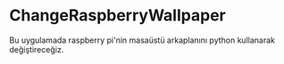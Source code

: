 # ChangeRaspberryWallpaper

Bu uygulamada raspberry pi'nin masaüstü arkaplanını python kullanarak değiştireceğiz.

